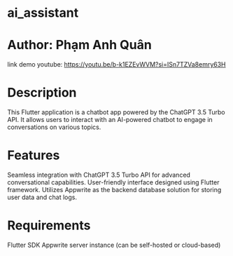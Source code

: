 # ai_assistant 
# Author: Phạm Anh Quân
link demo youtube: https://youtu.be/b-k1EZEvWVM?si=ISn7TZVa8emry63H
# Description
This Flutter application is a chatbot app powered by the ChatGPT 3.5 Turbo API. It allows users to interact with an AI-powered chatbot to engage in conversations on various topics.

# Features
Seamless integration with ChatGPT 3.5 Turbo API for advanced conversational capabilities.
User-friendly interface designed using Flutter framework.
Utilizes Appwrite as the backend database solution for storing user data and chat logs.

# Requirements
Flutter SDK
Appwrite server instance (can be self-hosted or cloud-based)
